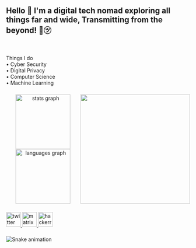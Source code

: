 <h2 align="left">Hello 👋 I'm a digital tech nomad exploring all things far and wide,  Transmitting from the beyond! 📡㋡</h2>

###

<br clear="both">

<p align="left">Things I do<br>• Cyber Security<br>• Digital Privacy<br>• Computer Science<br>• Machine Learning</p>

###

<img align="right" height="300" src="https://media3.giphy.com/media/v1.Y2lkPTc5MGI3NjExNDc5YjZ5dHh5eHFxZ3Bsbm52ajdyenlzMnRyaXE4bGppbW56dDlpbSZlcD12MV9pbnRlcm5hbF9naWZfYnlfaWQmY3Q9Zw/vrfYWzuTAYViOUqBRP/giphy.webp"  />

###

<div align="center">
  <img src="https://github-readme-stats.vercel.app/api?username=xskritchc&hide_title=false&hide_rank=false&show_icons=true&include_all_commits=true&count_private=true&disable_animations=false&theme=dracula&locale=en&hide_border=false&order=1" height="150" alt="stats graph"  />
  <img src="https://github-readme-stats.vercel.app/api/top-langs?username=xskritchc&locale=en&hide_title=false&layout=compact&card_width=320&langs_count=5&theme=dracula&hide_border=false&order=2" height="150" alt="languages graph"  />
</div>

###

<div align="left">
  <a href="https://x.com/xskritchc" target="_blank">
    <img src="https://img.shields.io/static/v1?message=Twitter&logo=twitter&label=&color=1DA1F2&logoColor=white&labelColor=&style=for-the-badge" height="40" alt="twitter logo"  />
  </a>
  <a href="https://matrix.org/#/@xqskritch:matrix.org" target="_blank">
    <img src="https://img.shields.io/static/v1?message=Matrix&logo=matrix&label=&color=000000&logoColor=white&labelColor=&style=for-the-badge" height="40" alt="matrix logo"  />
  </a>
  <a href="https://www.hackerrank.com/profile/xskritchc" target="_blank">
    <img src="https://img.shields.io/static/v1?message=HackerRank&logo=hackerrank&label=&color=2EC866&logoColor=white&labelColor=&style=for-the-badge" height="40" alt="hackerrank logo"  />
  </a>
</div>

###

<img src="https://raw.githubusercontent.com/xskritchc/.github/workflow/snake.yml" alt="Snake animation" />

###

